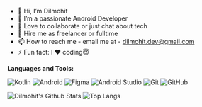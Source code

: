 <!---
devdilmohit/devdilmohit is a ✨ special ✨ repository because its `README.md` (this file) appears on your GitHub profile.
You can click the Preview link to take a look at your changes.
--->

- 👋 Hi, I’m Dilmohit
- 👀 I’m a passionate Android Developer
- 💞️ Love to collaborate or just chat about tech 
- 🤝 Hire me as freelancer or fulltime
- 📫 How to reach me - email me at - dilmohit.dev@gmail.com
- ⚡ Fun fact: I ♥ coding😇

  
**Languages and Tools:** 

![Kotlin](https://img.shields.io/badge/kotlin-%237F52FF.svg?style=for-the-badge&logo=kotlin&logoColor=white)
![Android](https://img.shields.io/badge/Android-3DDC84?style=for-the-badge&logo=android&logoColor=white)
![Figma](https://img.shields.io/badge/figma-%23F24E1E.svg?style=for-the-badge&logo=figma&logoColor=white)
![Android Studio](https://img.shields.io/badge/Android%20Studio-3DDC84.svg?style=for-the-badge&logo=android-studio&logoColor=white)
![Git](https://img.shields.io/badge/git-%23F05033.svg?style=for-the-badge&logo=git&logoColor=white)
![GitHub](https://img.shields.io/badge/github-%23121011.svg?style=for-the-badge&logo=github&logoColor=white)

![Dilmohit's Github Stats](https://github-readme-stats.vercel.app/api?username=devdilmohit&count_private=true&show_icons=true&include_all_commits=true)
![Top Langs](https://github-readme-stats.vercel.app/api/top-langs/?username=devdilmohit&hide=TeX&layout=compact)
